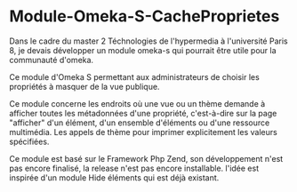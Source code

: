 # Module-Omeka-S-CacheProprietes

Dans le cadre du master 2 Téchnologies de l'hypermedia à l'université Paris 8, je devais développer un module omeka-s qui pourrait être utile pour la communauté d'omeka.

Ce module d'Omeka S permettant aux administrateurs de choisir les propriétés à masquer de la vue publique.

Ce module concerne les endroits où une vue ou un thème demande à afficher toutes les métadonnées d'une propriété, c'est-à-dire sur la page "afficher" d'un élément, d'un ensemble d'éléments ou d'une ressource multimédia. Les appels de thème pour imprimer explicitement les valeurs spécifiées.

Ce module est basé sur le Framework Php Zend, son développement n'est pas encore finalisé, la release n'est pas encore installable. l'idée est inspirée d'un module Hide éléments qui est déjà existant.
